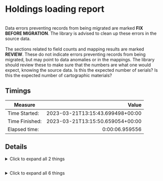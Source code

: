 # Holdings loading report   
<br/>Data errors preventing records from being migrated are marked **FIX BEFORE MIGRATION**. The library is advised to clean up these errors in the source data.<br/><br/> The sections related to field counts and mapping results are marked **REVIEW**. These do not indicate errors preventing records from being migrated, but may point to data anomalies or in the mappings. The library should review these to make sure that the numbers are what one would expect, knowing the source data. Is this the expected number of serials? Is this the expected number of cartographic materials?
## Timings   
   
Measure | Value   
--- | ---:   
Time Started: | 2023-03-21T13:15:43.699498+00:00   
Time Finished: | 2023-03-21T13:15:50.659054+00:00   
Elapsed time: | 0:00:06.959556   
   
## Details    
    
<details><summary>Click to expand all 2 things</summary>     
   
Measure | Count   
--- | ---:   
Generic exceptions (see log for details) | 5   
</details>   
   
##     
    
<details><summary>Click to expand all 6 things</summary>     
   
Measure | Count   
--- | ---:   
Failed to post first time | 6   
Failed to post second time | 4   
Records posted first time | 0   
Records posted second time | 0   
Records processed first time | 6   
Records processed second time | 6   
</details>   
